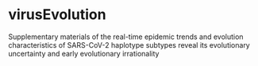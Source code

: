 # virusEvolution
Supplementary materials of the real-time epidemic trends and evolution characteristics of SARS-CoV-2 haplotype subtypes reveal its evolutionary uncertainty and early evolutionary irrationality

